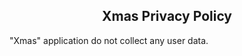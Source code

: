 <center><h2><b>Xmas</b> Privacy Policy</h2></center>

"Xmas" application do not collect any user data.
